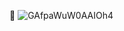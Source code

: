 👻
![GAfpaWuW0AAIOh4](https://github.com/FIFIto21/JustCode/assets/77754346/785828fd-dd27-4a9a-96b9-5543fcbe46c5)
